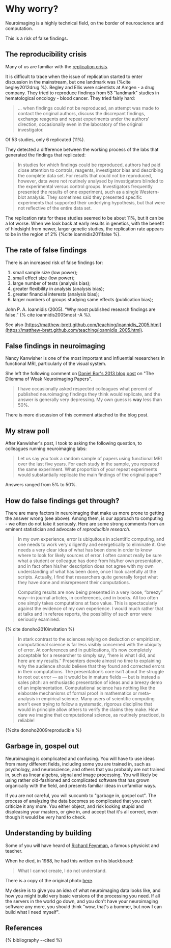 # Why worry?

Neuroimaging is a highly technical field, on the border of neuroscience and
computation.

This is a risk of false findings.

## The reproducibility crisis

Many of us are familiar with the [replication
crisis](https://www.nature.com/news/1-500-scientists-lift-the-lid-on-reproducibility-1.19970).

It is difficult to trace when the issue of replication started to enter
discussion in the mainstream, but one landmark was {%cite begley2012drug %}.
Begley and Ellis were scientists at Amgen - a drug company. They tried to
reproduce findings from 53 "landmark" studies in hematological oncology -
blood cancer.  They tried fairly hard:

> ... when findings could not be reproduced, an attempt was made to contact
> the original authors, discuss the discrepant findings, exchange reagents and
> repeat experiments under the authors’ direction, occasionally even in the
> laboratory of the original investigator.

Of 53 studies, only 6 replicated (11%).

They detected a difference between the working process of the labs that
generated the findings that replicated:

> In studies for which findings could be reproduced, authors had paid close
> attention to controls, reagents, investigator bias and describing the
> complete data set. For results that could not be reproduced, however, data
> were not routinely analysed by investigators blinded to the experimental
> versus control groups. Investigators frequently presented the results of one
> experiment, such as a single Western-blot analysis. They sometimes said they
> presented specific experiments that supported their underlying hypothesis,
> but that were not reflective of the entire data set.

The replication rate for these studies seemed to be about 11%, but it can be a
lot worse.  When we look back at early results in genetics, with the benefit
of hindsight from newer, larger genetic studies, the replication rate appears
to be in the region of 2% {%cite ioannidis2011false %}.

## The rate of false findings

There is an increased risk of false findings for:

1. small sample size (low power);
2. small effect size (low power);
3. large number of tests (analysis bias);
4. greater flexibility in analysis (analysis bias);
5. greater financial interests (analysis bias);
6. larger numbers of groups studying same effects (publication bias);

John P. A. Ioannidis (2005). “Why most published research findings are false.”
{% cite ioannidis2005most -A %}.

See also
[https://matthew-brett.github.com/teaching/ioannidis_2005.html](https://matthew-brett.github.com/teaching/ioannidis_2005.html).

## False findings in neuroimaging

Nancy Kanwisher is one of the most important and influential researchers in
functional MRI, particularly of the visual system.

She left the following comment on [Daniel Bor's 2013 blog
post](http://www.danielbor.com/dilemma-weak-neuroimaging) on "The Dilemma of
Weak Neuroimaging Papers".

> I have occasionally asked respected colleagues what percent of published
> neuroimaging findings they think would replicate, and the answer is
> generally very depressing. My own guess is **way** less than 50%.

There is more discussion of this comment attached to the blog post.

## My straw poll

After Kanwisher's post, I took to asking the following question, to colleagues
running neuroimaging labs:

> Let us say you took a random sample of papers using functional MRI over the
> last five years. For each study in the sample, you repeated the same
> experiment.  What proportion of your repeat experiments would substantially
> replicate the main findings of the original paper?

Answers ranged from 5% to 50%.

## How do false findings get through?

There are many factors in neuroimaging that make us more prone to getting the
answer wrong (see above).  Among them, is our approach to computing - we often
do not take it seriously.  Here are some strong comments from an eminent
statistician and advocate of *reproducible research*.

> In my own experience, error is ubiquitous in scientific computing, and one
> needs to work very diligently and energetically to eliminate it. One needs a
> very clear idea of what has been done in order to know where to look for
> likely sources of error. I often cannot really be sure what a student or
> colleague has done from his/her own presentation, and in fact often his/her
> description does not agree with my own understanding of what has been done,
> once I look carefully at the scripts. Actually, I find that researchers
> quite generally forget what they have done and misrepresent their
> computations.
>
> Computing results are now being presented in a very loose, “breezy” way—in
> journal articles, in conferences, and in books. All too often one simply
> takes computations at face value. This is spectacularly against the evidence
> of my own experience. I would much rather that at talks and in referee
> reports, the possibility of such error were seriously examined.

{% cite donoho2010invitation %}

> In stark contrast to the sciences relying on deduction or empiricism,
> computational science is far less visibly concerned with the ubiquity of
> error. At conferences and in publications, it’s now completely acceptable
> for a researcher to simply say, “here is what I did, and here are my
> results.” Presenters devote almost no time to explaining why the audience
> should believe that they found and corrected errors in their computations.
> The presentation’s core isn’t about the struggle to root out error — as it
> would be in mature fields — but is instead a sales pitch: an enthusiastic
> presentation of ideas and a breezy demo of an implementation. Computational
> science has nothing like the elaborate mechanisms of formal proof in
> mathematics or meta-analysis in empirical science. Many users of scientific
> computing aren’t even trying to follow a systematic, rigorous discipline
> that would in principle allow others to verify the claims they make. How
> dare we imagine that computational science, as routinely practiced, is
> reliable!

{%cite donoho2009reproducible %}

## Garbage in, gospel out

Neuroimaging is complicated and confusing.  You will have to use ideas from
many different fields, including some you are trained in, such as psychology,
and neuroscience, and others that you probably are not trained in, such as
linear algebra, signal and image processing.  You will likely be using rather
old-fashioned and complicated software that has grown organically with the
field, and presents familiar ideas in unfamiliar ways.

If you are not careful, you will succumb to "garbage in, gospel out".  The
process of analyzing the data becomes so complicated that you can't criticize
it any more.  You either object, and risk looking stupid and displeasing your
masters, or give in, and accept that it's all correct, even though it would be
very hard to check.

## Understanding by building

Some of you will have heard of [Richard Feynman](https://en.wikipedia.org/wiki/Richard_Feynman), a famous physicist and teacher.

When he died, in 1988, he had this written on his blackboard:

> What I cannot create, I do not understand.

There is a copy of the original photo
[here](http://4.bp.blogspot.com/-dDIEBrnydU4/U1KyfconeZI/AAAAAAAARYk/bDhvfLteMjU/s1600/RF.png).

My desire is to give you an idea of what neuroimaging data looks like, and how
you might build very basic versions of the processing you need.  If all the
servers in the world go down, and you don't have your neuroimaging software
any more, you should think "wow, that's a bummer, but now I can build what I
need myself".

## References

{% bibliography --cited %}
